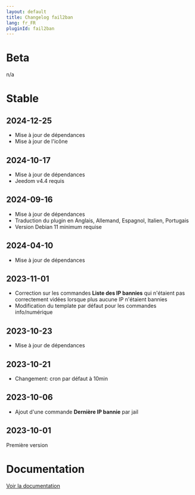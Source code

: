 ```yaml
---
layout: default
title: Changelog fail2ban
lang: fr_FR
pluginId: fail2ban
---
```


# Beta

n/a

# Stable

## 2024-12-25

- Mise à jour de dépendances
- Mise à jour de l'icône

## 2024-10-17

- Mise à jour de dépendances
- Jeedom v4.4 requis

## 2024-09-16

- Mise à jour de dépendances
- Traduction du plugin en Anglais, Allemand, Espagnol, Italien, Portugais
- Version Debian 11 minimum requise

## 2024-04-10

- Mise à jour de dépendances

## 2023-11-01

- Correction sur les commandes **Liste des IP bannies** qui n'étaient pas correctement vidées lorsque plus aucune IP n'étaient bannies
- Modification du template par défaut pour les commandes info/numérique

## 2023-10-23

- Mise à jour de dépendances

## 2023-10-21

- Changement: cron par défaut à 10min

## 2023-10-06

- Ajout d'une commande **Dernière IP bannie** par jail

## 2023-10-01

Première version

# Documentation

[Voir la documentation]({{site.baseurl}}/{{page.pluginId}}/{{page.lang}})
